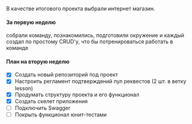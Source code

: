 В качестве итогового проекта выбрали интернет магазин.
#### За первую неделю
собрали команду, познакомились, подготовили окружение и каждый создал по простому CRUD'у, что бы потренироваться работать в команде  
#### План на вторую неделю
- [X] Создать новый репозиторий под проект
- [X] Настроить регламент подтверждений пул реквестов (2 шт. в ветку lesson)
- [X] Продумать структуру проекта и его функционал
- [X] Создать скелет приложения
- [ ] Подключить Swagger
- [ ] Покрыть функционал юнит-тестами
